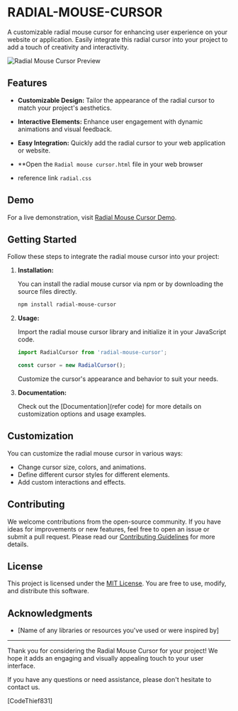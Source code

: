 # RADIAL-MOUSE-CURSOR

A customizable radial mouse cursor for enhancing user experience on your website or application. Easily integrate this radial cursor into your project to add a touch of creativity and interactivity.

![Radial Mouse Cursor Preview]()

## Features
- **Customizable Design:** Tailor the appearance of the radial cursor to match your project's aesthetics.

- **Interactive Elements:** Enhance user engagement with dynamic animations and visual feedback.

- **Easy Integration:** Quickly add the radial cursor to your web application or website.

- **Open the `Radial mouse cursor.html` file in your web browser
-  reference link `radial.css`
## Demo

For a live demonstration, visit [Radial Mouse Cursor Demo]([link_to_demo](https://cdn.dribbble.com/users/69200/screenshots/1778990/media/c4015b17a8ae4ac708397afef87da0a9.gif)).

## Getting Started

Follow these steps to integrate the radial mouse cursor into your project:

1. **Installation:**

   You can install the radial mouse cursor via npm or by downloading the source files directly.

   ```bash
   npm install radial-mouse-cursor
   ```

2. **Usage:**

   Import the radial mouse cursor library and initialize it in your JavaScript code.

   ```javascript
   import RadialCursor from 'radial-mouse-cursor';

   const cursor = new RadialCursor();
   ```

   Customize the cursor's appearance and behavior to suit your needs.

3. **Documentation:**

   Check out the [Documentation](refer code) for more details on customization options and usage examples.

## Customization

You can customize the radial mouse cursor in various ways:

- Change cursor size, colors, and animations.
- Define different cursor styles for different elements.
- Add custom interactions and effects.

## Contributing

We welcome contributions from the open-source community. If you have ideas for improvements or new features, feel free to open an issue or submit a pull request. Please read our [Contributing Guidelines](link_to_contributing_guidelines) for more details.

## License

This project is licensed under the [MIT License](link_to_license). You are free to use, modify, and distribute this software.

## Acknowledgments

- [Name of any libraries or resources you've used or were inspired by]

---

Thank you for considering the Radial Mouse Cursor for your project! We hope it adds an engaging and visually appealing touch to your user interface.

If you have any questions or need assistance, please don't hesitate to contact us.

[CodeThief831]
```
